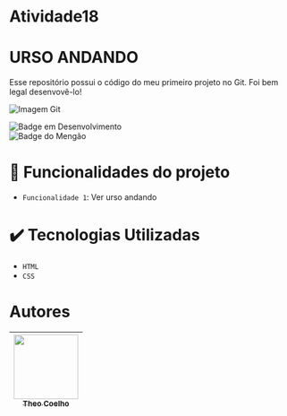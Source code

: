 # Atividade18
<h1 > URSO ANDANDO </h1>
Esse repositório possui o código do meu primeiro projeto no Git. Foi bem legal desenvovê-lo!

![Imagem Git](https://media.tenor.com/idd4i5H_BTwAAAAC/polar-bear-walking.gif)

![Badge em Desenvolvimento](https://img.shields.io/badge/estatus-concluido%20-red)
<br>
![Badge do Mengão](https://img.shields.io/badge/Urso%20-Andando%20-yellow)
 
 # :hammer: Funcionalidades do projeto

- `Funcionalidade 1`: Ver urso andando 


# :heavy_check_mark: Tecnologias Utilizadas

- `HTML`
- `CSS`
# Autores
| [<img src="https://user-images.githubusercontent.com/118085127/205090790-d8efeda7-a91f-4347-90cb-9a13e1d1192d.png" width=115><br><sub>Theo Coelho</sub>](https://github.com/TheoCoelho) |
| :---: |
